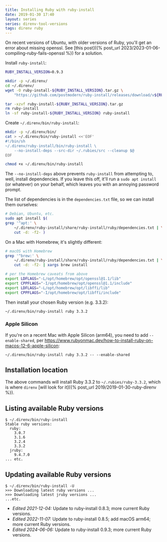 ```yaml
---
title: Installing Ruby with ruby-install
date: 2019-01-30 17:40
layout: series
series: direnv-tool-versions
tags: direnv ruby
---
```


<div class="callout callout-info" markdown="span">
On recent versions of Ubuntu, with older versions of Ruby, you'll get an error about missing openssl. See [this post]({% post_url 2023/2023-01-06-compiling-ruby-fails-openssl %}) for a solution.
</div>

Install `ruby-install`:

```sh
RUBY_INSTALL_VERSION=0.9.3

mkdir -p ~/.direnv/
cd ~/.direnv/
wget -O ruby-install-${RUBY_INSTALL_VERSION}.tar.gz \
    "https://github.com/postmodern/ruby-install/releases/download/v${RUBY_INSTALL_VERSION}/ruby-install-${RUBY_INSTALL_VERSION}.tar.gz"

tar -xzvf ruby-install-${RUBY_INSTALL_VERSION}.tar.gz
rm ruby-install
ln -sf ruby-install-${RUBY_INSTALL_VERSION} ruby-install
```

Create `~/.direnv/bin/ruby-install`:

```sh
mkdir -p ~/.direnv/bin/
cat > ~/.direnv/bin/ruby-install <<'EOF'
#!/bin/sh
~/.direnv/ruby-install/bin/ruby-install \
    --no-install-deps --src-dir ~/.rubies/src --cleanup $@
EOF

chmod +x ~/.direnv/bin/ruby-install
```

The `--no-install-deps` above prevents `ruby-install` from attempting to, well, install dependencies. If you leave this off, it'll run a `sudo apt install` (or whatever) on your behalf, which leaves you with an annoying password prompt.

The list of dependencies is in the `dependencies.txt` file, so we can install them ourselves:

```sh
# Debian, Ubuntu, etc.
sudo apt install $(
grep '^apt:' \
    ~/.direnv/ruby-install/share/ruby-install/ruby/dependencies.txt | \
    cut -d: -f2- )
```

On a Mac with Homebrew, it's slightly different:

```sh
# macOS with Homebrew
grep '^brew:' \
    ~/.direnv/ruby-install/share/ruby-install/ruby/dependencies.txt | \
    cut -d: -f2- | xargs brew install

# per the Homebrew caveats from above
export LDFLAGS="-L/opt/homebrew/opt/openssl@1.1/lib"
export CPPFLAGS="-I/opt/homebrew/opt/openssl@1.1/include"
export LDFLAGS="-L/opt/homebrew/opt/libffi/lib"
export CPPFLAGS="-I/opt/homebrew/opt/libffi/include"
```

Then install your chosen Ruby version (e.g. 3.3.2):

```sh
~/.direnv/bin/ruby-install ruby 3.3.2
```

### Apple Silicon

If you're on a recent Mac with Apple Silicon (arm64), you need to add `--enable-shared`, per <https://www.rubyonmac.dev/how-to-install-ruby-on-macos-12-6-apple-silicon>:

```
~/.direnv/bin/ruby-install ruby 3.3.2 -- --enable-shared
```

## Installation location

The above commands will install Ruby 3.3.2 to `~/.rubies/ruby-3.3.2`, which is where `direnv` [will look for it]({% post_url 2019/2019-01-30-ruby-direnv %}).

## Listing available Ruby versions

```
$ ~/.direnv/bin/ruby-install
Stable ruby versions:
  ruby:
    3.0.7
    3.1.6
    3.2.4
    3.3.2
  jruby:
    9.4.7.0
... etc.
```

## Updating available Ruby versions

```
$ ~/.direnv/bin/ruby-install -U
>>> Downloading latest ruby versions ...
>>> Downloading latest jruby versions ...
...etc.
```

- _Edited 2021-12-04:_ Update to ruby-install 0.8.3; more current Ruby versions.
- _Edited 2022-11-07:_ Update to ruby-install 0.8.5; add macOS arm64; more current Ruby versions.
- _Edited 2024-06-06:_ Update to ruby-install 0.9.3; more current Ruby versions.